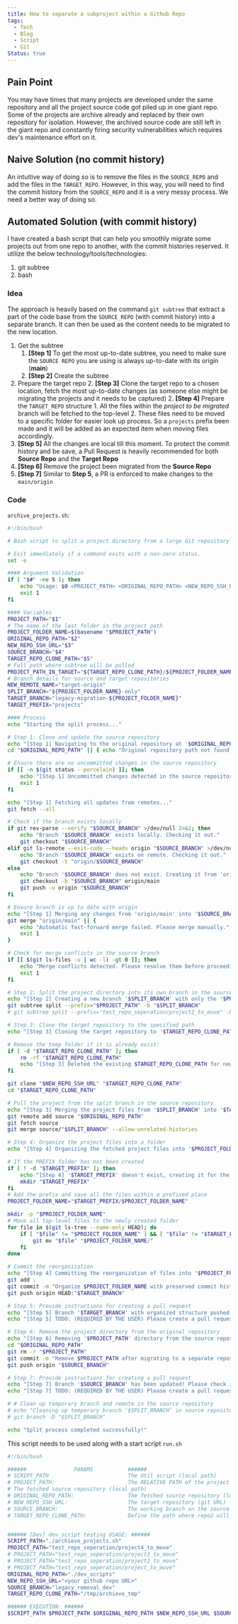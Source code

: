 ```yaml
---
title: How to separate a subproject within a Github Repo
tags:
  - Tech
  - Blog
  - Script
  - Git
Status: true
---
```

## Pain Point
You may have times that many projects are developed under the same repository and all the project source code got piled up in one giant repo. Some of the projects are archive already and replaced by their own repository for isolation. However, the archived source code are still left in the giant repo and constantly firing security vulnerabilities which requires dev's maintenance effort on it.

## Naive Solution (no commit history)
An intuitive way of doing so is to remove the files in the `SOURCE_REPO` and add the files in the `TARGET_REPO`. However, in this way, you will need to find the commit history from the `SOURCE_REPO` and it is a very messy process. We need a better way of doing so.

## Automated Solution (with commit history)
I have created a bash script that can help you smoothly migrate some projects out from one repo to another, with the commit histories reserved. It utilize the below technology/tools/technologies:
1. git subtree
2. bash

### Idea
The approach is heavily based on the command `git subtree` that extract a part of the code base from the `SOURCE_REPO` (with commit history) into a separate branch. It can then be used as the content needs to be migrated to the new location.
1. Get the subtree
	1. **[Step 1]** To get the most up-to-date subtree, you need to make sure the `SOURCE REPO` you are using is always up-to-date with its origin (**main**)
	2. **[Step 2]** Create the subtree
2. Prepare the target repo
	2. **[Step 3]** Clone the target repo to a chosen location, fetch the most up-to-date changes (as someone else might be migrating the projects and it needs to be captured)
	2. **[Step 4]** Prepare the `TARGET_REPO` structure
		1. All the files within the *project to be migrated* branch will be fetched to the top-level
		2. These files need to be moved to a specific folder for easier look up process. So a `projects` prefix been made and it will be added as an expected item when moving files accordingly.
3. **[Step 5]** All the changes are local till this moment. To protect the commit history and be save, a Pull Request is heavily recommended for both **Source Repo** and the **Target Repo**
3. **[Step 6]** Remove the project been migrated from the **Source Repo**
3. **[Step 7]** Similar to **Step 5**, a PR is enforced to make changes to the `main/origin`

### Code
`archive_projects.sh`:
```bash
#!/bin/bash

# Bash script to split a project directory from a large Git repository into a separate repository, preserving the original folder structure within a new directory.

# Exit immediately if a command exits with a non-zero status.
set -e

#### Argument Validation
if [ "$#" -ne 5 ]; then
    echo "Usage: $0 <PROJECT_PATH> <ORIGINAL_REPO_PATH> <NEW_REPO_SSH_URL> <SOURCE_BRANCH> <TARGET_REPO_CLONE_PATH>"
    exit 1
fi

#### Variables
PROJECT_PATH="$1"
# The name of the last folder in the project path
PROJECT_FOLDER_NAME=$(basename "$PROJECT_PATH")
ORIGINAL_REPO_PATH="$2"
NEW_REPO_SSH_URL="$3"
SOURCE_BRANCH="$4"
TARGET_REPO_CLONE_PATH="$5"      
# Full path where subtree will be pulled
PROJECT_PATH_IN_TARGET="${TARGET_REPO_CLONE_PATH}/${PROJECT_FOLDER_NAME}" 
# Branch details for source and target repositories
NEW_REMOTE_NAME="target-origin"
SPLIT_BRANCH="${PROJECT_FOLDER_NAME}-only"
TARGET_BRANCH="legacy-migration-${PROJECT_FOLDER_NAME}"
TARGET_PREFIX="projects"

#### Process
echo "Starting the split process..."

# Step 1: Clone and update the source repository
echo "[Step 1] Navigating to the original repository at '$ORIGINAL_REPO_PATH'..."
cd "$ORIGINAL_REPO_PATH" || { echo "Original repository path not found."; exit 1; }

# Ensure there are no uncommitted changes in the source repository
if [[ -n $(git status --porcelain) ]]; then
    echo "[Step 1] Uncommitted changes detected in the source repository. Please commit or stash them before proceeding."
    exit 1
fi

echo "[Step 1] Fetching all updates from remotes..."
git fetch --all

# Check if the branch exists locally
if git rev-parse --verify "$SOURCE_BRANCH" >/dev/null 2>&1; then
    echo "Branch '$SOURCE_BRANCH' exists locally. Checking it out."
    git checkout "$SOURCE_BRANCH"
elif git ls-remote --exit-code --heads origin "$SOURCE_BRANCH" >/dev/null 2>&1; then
    echo "Branch '$SOURCE_BRANCH' exists on remote. Checking it out."
    git checkout -t "origin/$SOURCE_BRANCH"
else
    echo "Branch '$SOURCE_BRANCH' does not exist. Creating it from 'origin/main'."
    git checkout -b "$SOURCE_BRANCH" origin/main
    git push -u origin "$SOURCE_BRANCH"
fi

# Ensure branch is up to date with origin
echo "[Step 1] Merging any changes from 'origin/main' into '$SOURCE_BRANCH'..."
git merge "origin/main" || {
    echo "Automatic fast-forward merge failed. Please merge manually."
    exit 1
}

# Check for merge conflicts in the source branch
if [[ $(git ls-files -u | wc -l) -gt 0 ]]; then
    echo "Merge conflicts detected. Please resolve them before proceeding."
    exit 1
fi

# Step 2: Split the project directory into its own branch in the source repository
echo "[Step 2] Creating a new branch '$SPLIT_BRANCH' with only the '$PROJECT_PATH' directory..."
git subtree split --prefix="$PROJECT_PATH" -b "$SPLIT_BRANCH"
# git subtree split --prefix="test_repo_seperation/project2_to_move" -b "project2_to_move-only"

# Step 3: Clone the target repository to the specified path
echo "[Step 3] Cloning the target repository to '$TARGET_REPO_CLONE_PATH'..."

# Remove the temp folder if it is already exist:
if [ -d "$TARGET_REPO_CLONE_PATH" ]; then
    rm -rf "$TARGET_REPO_CLONE_PATH"
    echo "[Step 3] Deleted the existing $TARGET_REPO_CLONE_PATH for new cloning..."
fi

git clone "$NEW_REPO_SSH_URL" "$TARGET_REPO_CLONE_PATH"
cd "$TARGET_REPO_CLONE_PATH"

# Pull the project from the split branch in the source repository
echo "[Step 3] Merging the project files from '$SPLIT_BRANCH' into '$TARGET_REPO_CLONE_PATH'..."
git remote add source "$ORIGINAL_REPO_PATH"
git fetch source
git merge source/"$SPLIT_BRANCH" --allow-unrelated-histories

# Step 4: Organize the project files into a folder
echo "[Step 4] Organizing the fetched project files into '$PROJECT_FOLDER_NAME'..."

# If the PREFIX folder has not been created 
if [ ! -d "$TARGET_PREFIX" ]; then
    echo "[Step 4] '$TARGET_PREFIX' doesn't exist, creating it for the first time"
    mkdir "$TARGET_PREFIX"
fi
# Add the prefix and save all the files within a prefixed place
PROJECT_FOLDER_NAME="$TARGET_PREFIX/$PROJECT_FOLDER_NAME"

mkdir -p "$PROJECT_FOLDER_NAME"
# Move all top-level files to the newly created folder
for file in $(git ls-tree --name-only HEAD); do
    if [ "$file" != "$PROJECT_FOLDER_NAME" ] && [ "$file" != "$TARGET_PREFIX" ]; then
        git mv "$file" "$PROJECT_FOLDER_NAME/"
    fi
done

# Commit the reorganization
echo "[Step 4] Committing the reorganization of files into '$PROJECT_FOLDER_NAME' folder..."
git add .
git commit -m "Organize $PROJECT_FOLDER_NAME with preserved commit history"
git push origin HEAD:"$TARGET_BRANCH"

# Step 5: Provide instructions for creating a pull request
echo "[Step 5] Branch '$TARGET_BRANCH' with organized structure pushed to '$NEW_REPO_SSH_URL'."
echo "[Step 5] TODO: (REQUIRED BY THE USER) Please create a pull request in the target repository to merge '$TARGET_BRANCH' into 'main'. (PR review is ideally required)"

# Step 6: Remove the project directory from the original repository
echo "[Step 6] Removing '$PROJECT_PATH' directory from the source repository branch '$SOURCE_BRANCH'..."
cd "$ORIGINAL_REPO_PATH"
git rm -r "$PROJECT_PATH"
git commit -m "Remove $PROJECT_PATH after migrating to a separate repository"
git push origin "$SOURCE_BRANCH"

# Step 7: Provide instructions for creating a pull request
echo "[Step 7] Branch '$SOURCE_BRANCH' has been updated! Please check it out!"
echo "[Step 7] TODO: (REQUIRED BY THE USER) Please create a pull request in the source repository to merge '$SOURCE_BRANCH' into 'main'. (PR review is ideally required)"

# # Clean up temporary branch and remote in the source repository
# echo "Cleaning up temporary branch '$SPLIT_BRANCH' in source repository..."
# git branch -D "$SPLIT_BRANCH"

echo "Split process completed successfully!"
```

This script needs to be used along with a start script `run.sh`
```bash
#!/bin/bash

######               PARAMS           ######
# SCRIPT_PATH                         The Util script (local path)
# PROJECT_PATH:                       The RELATIVE PATH of the project you want to seperate
# The fetched source repository (local path)
# ORIGINAL_REPO_PATH:                 The fetched source repository (local path)
# NEW_REPO_SSH_URL:                   The target repository (git URL)
# SOURCE_BRANCH:                      The working branch on the source repo
# TARGET_REPO_CLONE_PATH:             Define the path where repo2 will be cloned


###### [Dev] dev_script testing USAGE: ######
SCRIPT_PATH="./archieve_projects.sh"
PROJECT_PATH="test_repo_seperation/project4_to_move"
# PROJECT_PATH="test_repo_seperation/project3_to_move"
# PROJECT_PATH="test_repo_seperation/project2_to_move"
# PROJECT_PATH="test_repo_seperation/project_to_move"
ORIGINAL_REPO_PATH="./dev_scripts"
NEW_REPO_SSH_URL="<your github repo URL>"
SOURCE_BRANCH="legacy_removal_dev"
TARGET_REPO_CLONE_PATH="/tmp/archieve_tmp"

###### EXECUTION: ######
$SCRIPT_PATH $PROJECT_PATH $ORIGINAL_REPO_PATH $NEW_REPO_SSH_URL $SOURCE_BRANCH $TARGET_REPO_CLONE_PATH 2>&1 | while IFS= read -r line; do echo "$(date +'%Y-%m-%d %H:%M:%S') $line"; done | tee log_test.out
```

